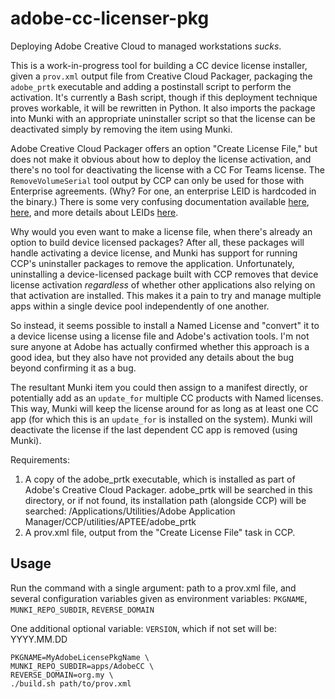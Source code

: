 # adobe-cc-licenser-pkg

Deploying Adobe Creative Cloud to managed workstations _sucks_.

This is a work-in-progress tool for building a CC device license installer, given a `prov.xml` output file from Creative Cloud Packager, packaging the `adobe_prtk` executable and adding a postinstall script to perform the activation. It's currently a Bash script, though if this deployment technique proves workable, it will be rewritten in Python. It also imports the package into Munki with an appropriate uninstaller script so that the license can be deactivated simply by removing the item using Munki.

Adobe Creative Cloud Packager offers an option "Create License File," but does not make it obvious about how to deploy the license activation, and there's no tool for deactivating the license with a CC For Teams license. The `RemoveVolumeSerial` tool output by CCP can only be used for those with Enterprise agreements. (Why? For one, an enterprise LEID is hardcoded in the binary.) There is some very confusing documentation available [here](https://helpx.adobe.com/creative-cloud/packager/create-license-file.html), [here](https://helpx.adobe.com/creative-cloud/packager/provisioning-toolkit-enterprise.html), and more details about LEIDs [here](https://helpx.adobe.com/content/help/en/creative-cloud/packager/creative-cloud-licensing-identifiers.html).

Why would you even want to make a license file, when there's already an option to build device licensed packages? After all, these packages will handle activating a device license, and Munki has support for running CCP's uninstaller packages to remove the application. Unfortunately, uninstalling a device-licensed package built with CCP removes that device license activation _regardless_ of whether other applications also relying on that activation are installed. This makes it a pain to try and manage multiple apps within a single device pool independently of one another.

So instead, it seems possible to install a Named License and "convert" it to a device license using a license file and Adobe's activation tools. I'm not sure anyone at Adobe has actually confirmed whether this approach is a good idea, but they also have not provided any details about the bug beyond confirming it as a bug.


The resultant Munki item you could then assign to a manifest directly, or potentially add as an `update_for` multiple CC products with Named licenses. This way, Munki will keep the license around for as long as at least one CC app (for which this is an `update_for` is installed on the system). Munki will deactivate the license if the last dependent CC app is removed (using Munki).

Requirements:

1. A copy of the adobe_prtk executable, which is installed as part of Adobe's Creative Cloud Packager. adobe_prtk will be searched in this directory, or if not found, its installation path (alongside CCP) will be searched: /Applications/Utilities/Adobe Application Manager/CCP/utilities/APTEE/adobe_prtk
1. A prov.xml file, output from the "Create License File" task in CCP.

## Usage

Run the command with a single argument: path to a prov.xml file, and several configuration
variables given as environment variables: `PKGNAME`, `MUNKI_REPO_SUBDIR`, `REVERSE_DOMAIN`

One additional optional variable: `VERSION`, which if not set will be: YYYY.MM.DD

```
PKGNAME=MyAdobeLicensePkgName \
MUNKI_REPO_SUBDIR=apps/AdobeCC \
REVERSE_DOMAIN=org.my \
./build.sh path/to/prov.xml
```
